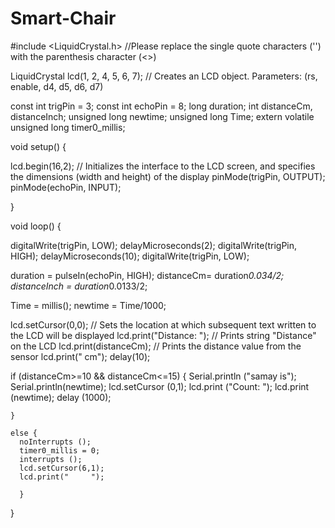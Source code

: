 # Smart-Chair
#include <LiquidCrystal.h> //Please replace the single quote characters ('') with the parenthesis character (<>)


LiquidCrystal lcd(1, 2, 4, 5, 6, 7); // Creates an LCD object. Parameters: (rs, enable, d4, d5, d6, d7)

const int trigPin = 3;
const int echoPin = 8;
long duration;
int distanceCm, distanceInch;
unsigned long newtime;
unsigned long Time;
extern volatile unsigned long timer0_millis;


void setup() {
  
lcd.begin(16,2); // Initializes the interface to the LCD screen, and specifies the dimensions (width and height) of the display
pinMode(trigPin, OUTPUT);
pinMode(echoPin, INPUT);

}

void loop() {
  
digitalWrite(trigPin, LOW);
delayMicroseconds(2);
digitalWrite(trigPin, HIGH);
delayMicroseconds(10);
digitalWrite(trigPin, LOW);

duration = pulseIn(echoPin, HIGH);
distanceCm= duration*0.034/2;
distanceInch = duration*0.0133/2;

 Time = millis();
  newtime = Time/1000;

lcd.setCursor(0,0); // Sets the location at which subsequent text written to the LCD will be displayed
lcd.print("Distance: "); // Prints string "Distance" on the LCD
lcd.print(distanceCm); // Prints the distance value from the sensor
lcd.print("  cm");
delay(10);

if (distanceCm>=10 && distanceCm<=15)
  {
    Serial.println ("samay is");
    Serial.println(newtime);
    lcd.setCursor (0,1);
    lcd.print ("Count: ");
    lcd.print (newtime);
    delay (1000);
    
    }

    else {
      noInterrupts ();
      timer0_millis = 0;
      interrupts ();
      lcd.setCursor(6,1);
      lcd.print("     ");
      
      }



}
